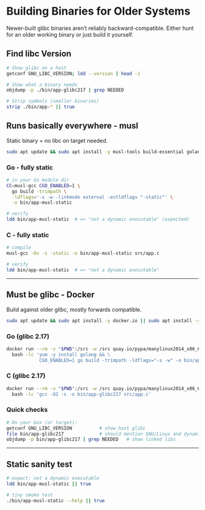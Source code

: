 # Building Binaries for Older Systems

Newer-built glibc binaries aren’t reliably backward-compatible. Either hunt for an older working binary or just build it yourself.

## Find libc Version

```bash
# Show glibc on a host
getconf GNU_LIBC_VERSION; ldd --version | head -1

# Show what a binary needs
objdump -p ./bin/app-glibc217 | grep NEEDED

# Strip symbols (smaller binaries)
strip ./bin/app-* || true
```

## Runs basically everywhere - musl

Static binary = no libc on target needed.

```bash
sudo apt update && sudo apt install -y musl-tools build-essential golang
```

### Go - fully static

```bash
# in your Go module dir
CC=musl-gcc CGO_ENABLED=1 \
  go build -trimpath \
  -ldflags='-s -w -linkmode external -extldflags "-static"' \
  -o bin/app-musl-static

# verify
ldd bin/app-musl-static  # => "not a dynamic executable" (expected)
```

### C - fully static

```bash
# compile
musl-gcc -Os -s -static -o bin/app-musl-static src/app.c

# verify
ldd bin/app-musl-static  # => "not a dynamic executable"
```

------

## Must be glibc - Docker

Build against older glibc, mostly forwards compatible.

```bash
sudo apt update && sudo apt install -y docker.io || sudo apt install -y podman
```

### Go (glibc 2.17)

```bash
docker run --rm -v "$PWD":/src -w /src quay.io/pypa/manylinux2014_x86_64 \
  bash -lc 'yum -y install golang && \
            CGO_ENABLED=1 go build -trimpath -ldflags="-s -w" -o bin/app-glibc217'
```

### C (glibc 2.17)

```bash
docker run --rm -v "$PWD":/src -w /src quay.io/pypa/manylinux2014_x86_64 \
  bash -lc 'gcc -O2 -s -o bin/app-glibc217 src/app.c'
```

### Quick checks

```bash
# On your box (or target):
getconf GNU_LIBC_VERSION          # show host glibc
file bin/app-glibc217             # should mention GNU/Linux and dynamic linking
objdump -p bin/app-glibc217 | grep NEEDED   # show linked libs
```

------

## Static sanity test

```bash
# expect: not a dynamic executable
ldd bin/app-musl-static || true

# tiny smoke test
./bin/app-musl-static --help || true
```

